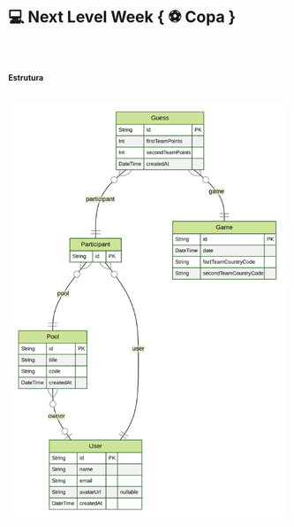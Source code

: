 <h1>💻 Next Level Week { ⚽ Copa }</h1><br><br>

<h4>Estrutura</h4><br>
<img src="./Iginite/server/prisma/ERD.svg">